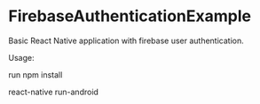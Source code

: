 # FirebaseAuthenticationExample
Basic React Native application with firebase user authentication.

Usage:

run npm install

react-native run-android

